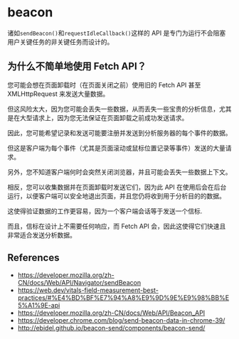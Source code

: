 # beacon

诸如`sendBeacon()`和`requestIdleCallback()`这样的 API 是专门为运行不会阻塞用户关键任务的非关键任务而设计的。

## 为什么不简单地使用 Fetch API？

您可能会想在页面卸载时（在页面关闭之前）使用旧的 Fetch API 甚至 XMLHttpRequest 来发送大量数据。

但这风险太大，因为您可能会丢失一些数据，从而丢失一些宝贵的分析信息，尤其是在大型请求上，因为您无法保证在页面卸载之前成功发送请求。

因此，您可能希望记录和发送可能要注册并发送到分析服务器的每个事件的数据。

但这是客户端为每个事件（尤其是页面滚动或鼠标位置记录等事件）发送的大量请求。

另外，您不知道客户端何时会突然关闭浏览器，并且可能会丢失一些数据上下文。

相反，您可以收集数据并在页面卸载时发送它们，因为此 API 在使用后会在后台运行，以便客户端可以安全地退出页面，并且您仍将收到用于分析目的的数据。

这使得验证数据的工作更容易，因为一个客户端会话等于发送一个信标.

而且，信标在设计上不需要任何响应，而 Fetch API 会，因此这使得它们快速且非常适合发送分析数据。

## References

- <https://developer.mozilla.org/zh-CN/docs/Web/API/Navigator/sendBeacon>
- <https://web.dev/vitals-field-measurement-best-practices/#%E4%BD%BF%E7%94%A8%E9%9D%9E%E9%98%BB%E5%A1%9E-api>
- <https://developer.mozilla.org/zh-CN/docs/Web/API/Beacon_API>
- <https://developer.chrome.com/blog/send-beacon-data-in-chrome-39/>
- <http://ebidel.github.io/beacon-send/components/beacon-send/>
